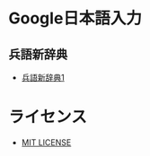# Google日本語入力

## 兵語新辞典

- [兵語新辞典1](https://ux.getuploader.com/heigo1)

# ライセンス

- [MIT LICENSE](LICENSE)
